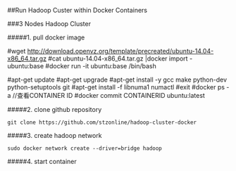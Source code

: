 ##Run Hadoop Custer within Docker Containers


###3 Nodes Hadoop Cluster

#####1. pull docker image

#wget http://download.openvz.org/template/precreated/ubuntu-14.04-x86_64.tar.gz
#cat ubuntu-14.04-x86_64.tar.gz |docker import - ubuntu:base
#docker run -it ubuntu:base /bin/bash

#apt-get update
#apt-get upgrade
#apt-get install -y gcc make python-dev python-setuptools git 
#apt-get install -f libnuma1 numactl
#exit
#docker ps -a //查看CONTAINER ID
#docker commit CONTAINERID ubuntu:latest

#####2. clone github repository

```
git clone https://github.com/stzonline/hadoop-cluster-docker
```

#####3. create hadoop network

```
sudo docker network create --driver=bridge hadoop
```

#####4. start container


